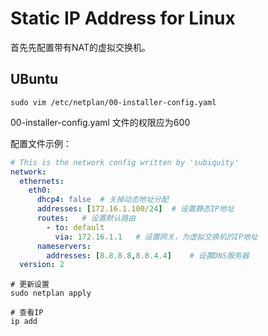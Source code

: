# Static IP Address for Linux

首先先配置带有NAT的虚拟交换机。

## UBuntu

```shell
sudo vim /etc/netplan/00-installer-config.yaml
```

00-installer-config.yaml 文件的权限应为600

配置文件示例：

```yaml
# This is the network config written by 'subiquity'
network:
  ethernets:
    eth0:
      dhcp4: false	# 关掉动态地址分配
      addresses: [172.16.1.100/24]	# 设置静态IP地址
      routes:	# 设置默认路由
        - to: default
          via: 172.16.1.1	# 设置网关，为虚拟交换机的IP地址
      nameservers:
        addresses: [8.8.8.8,8.8.4.4]	# 设置DNS服务器
  version: 2
```

```shell
# 更新设置
sudo netplan apply

# 查看IP
ip add
```

